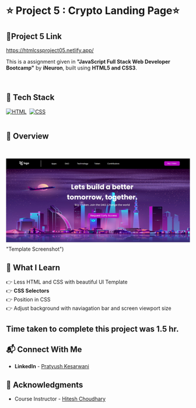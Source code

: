 # ⭐ Project 5 : Crypto Landing Page⭐


## 🔗Project 5 Link
https://htmlcssproject05.netlify.app/

This is a assignment given in **"JavaScript Full Stack Web Developer Bootcamp"** by **iNeuron**, built using **HTML5 and CSS3**.
<br>

<br>

## 📌 Tech Stack

[![HTML](https://img.shields.io/badge/html5%20-%23E34F26.svg?&style=for-the-badge&logo=html5&logoColor=white)](https://github.com/pk170970)&nbsp;
[![CSS](https://img.shields.io/badge/css3%20-%231572B6.svg?&style=for-the-badge&logo=css3&logoColor=white)](https://github.com/pk170970)&nbsp;
<br>
<br>

## 📌 Overview

<br>

![Screenshot](./screenshot.png) "Template Screenshot")




## 📌 What I Learn

👉 Less HTML and CSS with beautiful UI Template  <br>
👉 **CSS Selectors** <br>
👉 Position in CSS <br> 
👉 Adjust background with naviagation bar and screen viewport size 


## Time taken to complete this project was **1.5 hr**.

## 📬 Connect With Me

- **LinkedIn** - [Pratyush Kesarwani](https://www.linkedin.com/in/pratyush-kesarwani-2b6601171/)

## 📌 Acknowledgments

- Course Instructor - [Hitesh Choudhary](https://github.com/hiteshchoudhary)
